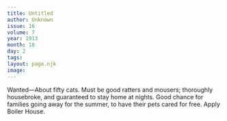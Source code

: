 ```yaml
---
title: Untitled
author: Unknown
issue: 16
volume: 7
year: 1913
month: 18
day: 2
tags:
layout: page.njk
image:
---
```

Wanted—About fifty cats. Must be good ratters and mousers; thoroughly housebroke, and guaranteed to stay home at nights. Good chance for families going away for the summer, to have their pets cared for free. Apply Boiler House.


